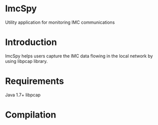 # ImcSpy
Utility application for monitoring IMC communications

# Introduction
   ImcSpy helps users capture the IMC data flowing in the local network by using libpcap library.

# Requirements
   Java 1.7+
   libpcap

# Compilation
  
